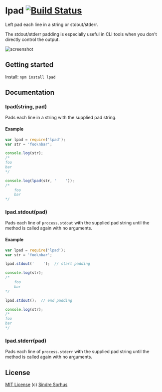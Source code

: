 # lpad [![Build Status](https://secure.travis-ci.org/sindresorhus/lpad.png?branch=master)](http://travis-ci.org/sindresorhus/lpad)

Left pad each line in a string or stdout/stderr.

The stdout/stderr padding is especially useful in CLI tools when you don't directly control the output.


![screenshot](screenshot.png)


## Getting started

Install: `npm install lpad`


## Documentation


### lpad(string, pad)

Pads each line in a string with the supplied pad string.

#### Example

```js
var lpad = require('lpad');
var str = 'foo\nbar';

console.log(str);
/*
foo
bar
*/

console.log(lpad(str, '    '));
/*
    foo
    bar
*/
```

### lpad.stdout(pad)

Pads each line of `process.stdout` with the supplied pad string until the method is called again with no arguments.

#### Example

```js
var lpad = require('lpad');
var str = 'foo\nbar';

lpad.stdout('    ');  // start padding

console.log(str);
/*
    foo
    bar
*/

lpad.stdout();  // end padding

console.log(str);
/*
foo
bar
*/
```

### lpad.stderr(pad)

Pads each line of `process.stderr` with the supplied pad string until the method is called again with no arguments.


## License

[MIT License](http://en.wikipedia.org/wiki/MIT_License)
(c) [Sindre Sorhus](http://sindresorhus.com)
